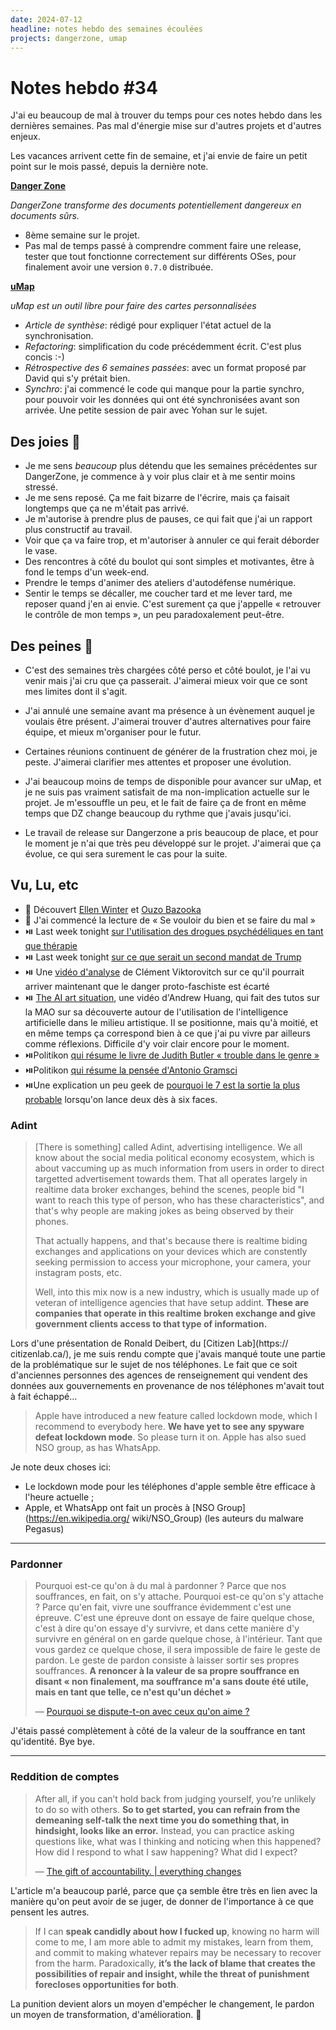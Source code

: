 ```yaml
---
date: 2024-07-12
headline: notes hebdo des semaines écoulées
projects: dangerzone, umap
---
```


# Notes hebdo #34

J'ai eu beaucoup de mal à trouver du temps pour ces notes hebdo dans les
dernières semaines. Pas mal d'énergie mise sur d'autres projets et d'autres
enjeux.

Les vacances arrivent cette fin de semaine, et j'ai envie de faire un petit
point sur le mois passé, depuis la dernière note.

**[Danger Zone](https://dangerzone.rocks/)**

*DangerZone transforme des documents potentiellement dangereux en documents sûrs.*

- 8ème semaine sur le projet.
- Pas mal de temps passé à comprendre comment faire une release, tester que tout
  fonctionne correctement sur différents OSes, pour finalement avoir une version
  `0.7.0` distribuée.

**[uMap](https://umap-project.org)**

*uMap est un outil libre pour faire des cartes personnalisées*

- _Article de synthèse_: rédigé pour expliquer l'état actuel de la synchronisation.
- _Refactoring_: simplification du code précédemment écrit. C'est plus concis :-)
- _Rétrospective des 6 semaines passées_: avec un format proposé par David qui s'y prétait bien.
- _Synchro_: j'ai commencé le code qui manque pour la partie synchro, pour
  pouvoir voir les données qui ont été synchronisées avant son arrivée. Une petite
  session de pair avec Yohan sur le sujet.


## Des joies 🤗

- Je me sens *beaucoup* plus détendu que les semaines précédentes sur
  DangerZone, je commence à y voir plus clair et à me sentir moins stressé.
- Je me sens reposé. Ça me fait bizarre de l'écrire, mais ça faisait longtemps que ça ne m'était pas arrivé.
- Je m'autorise à prendre plus de pauses, ce qui fait que j'ai un rapport plus constructif au travail.
- Voir que ça va faire trop, et m'autoriser à annuler ce qui ferait déborder le vase.
- Des rencontres à côté du boulot qui sont simples et motivantes, être à fond le temps d'un week-end.
- Prendre le temps d'animer des ateliers d'autodéfense numérique.
- Sentir le temps se décaller, me coucher tard et me lever tard, me reposer quand
  j'en ai envie. C'est surement ça que j'appelle « retrouver le contrôle de mon
  temps », un peu paradoxalement peut-être.

## Des peines 😬

- C'est des semaines très chargées côté perso et côté boulot, je l'ai vu venir
  mais j'ai cru que ça passerait. J'aimerai mieux voir que ce sont mes limites
  dont il s'agit.

- J'ai annulé une semaine avant ma présence à un évènement auquel je voulais
  être présent. J'aimerai trouver d'autres alternatives pour faire équipe, et
  mieux m'organiser pour le futur.

- Certaines réunions continuent de générer de la frustration chez moi, je peste.
  J'aimerai clarifier mes attentes et proposer une évolution.

- J'ai beaucoup moins de temps de disponible pour avancer sur uMap, et je ne
  suis pas vraiment satisfait de ma non-implication actuelle sur le projet. Je
  m'essouffle un peu, et le fait de faire ça de front en même temps que DZ change
  beaucoup du rythme que j'avais jusqu'ici.

- Le travail de release sur Dangerzone a pris beaucoup de place, et pour le moment
  je n'ai que très peu développé sur le projet. J'aimerai que ça évolue, ce qui sera
  surement le cas pour la suite.

## Vu, Lu, etc

- 🎵 Découvert [Ellen Winter](https://www.youtube.com/watch?v=hB4E0B2uyKQ) et [Ouzo Bazooka](https://music.youtube.com/watch?v=UnzXKRl-vi4)
- 📘 J'ai commencé la lecture de « Se vouloir du bien et se faire du mal »
- ⏯️  Last week tonight [sur l'utilisation des drogues psychédéliques en tant que thérapie](https://www.youtube.com/watch?v=a546lxxJIhE)
- ⏯️  Last week tonight [sur ce que serait un second mandat de Trump](https://www.youtube.com/watch?v=gYwqpx6lp_s)
- ⏯️  Une [vidéo d'analyse](https://www.youtube.com/watch?v=AAZMzW2H9cI) de Clément Viktorovitch sur ce qu'il pourrait arriver maintenant que le danger proto-faschiste est écarté
- ⏯️ [The AI art situation](https://www.youtube.com/watch?v=FHOAeFkoVLw&t=898s), une vidéo d'Andrew Huang, qui fait des tutos sur la MAO sur sa découverte autour de l'utilisation de l'intelligence artificielle dans le milieu artistique. Il se positionne, mais qu'à moitié, et en même temps ça correspond bien à ce que j'ai pu vivre par ailleurs comme réflexions. Difficile d'y voir clair encore pour le moment.
- ⏯️Politikon [qui résume le livre de Judith Butler « trouble dans le genre »](https://www.youtube.com/watch?v=8HvZqrpcUyc)
- ⏯️Politikon [qui résume la pensée d'Antonio Gramsci](https://www.youtube.com/watch?v=K3vf4DSL_GE)
- ⏯️Une explication un peu geek de [pourquoi le 7 est la sortie la plus probable](https://www.youtube.com/watch?v=nghmEH1mISI&t=273s) lorsqu'on lance deux dès à six faces.

### Adint

> [There is something] called Adint, advertising intelligence. We all know about
> the social media political economy ecosystem, which is about vaccuming up as
> much information from users in order to  direct targetted advertisement towards
> them. That all operates largely in realtime data broker exchanges, behind
> the scenes, people bid "I want to reach this type of person, who has these
> characteristics", and that's why people are making jokes as being observed by
> their phones.
> 
> That actually happens, and that's because there is realtime biding exchanges
> and applications on your devices which are constently seeking permission to
> access your microphone, your camera, your instagram posts, etc.
> 
> Well, into this mix now is a new industry, which is usually made up of veteran
> of intelligence agencies that have setup addint. **These are companies that
> operate in this realtime broken exchange and give government clients access to
> that type of information.**

Lors d'une présentation de Ronald Deibert, du [Citizen Lab](https://
citizenlab.ca/), je me suis rendu compte que j'avais manqué toute une partie de
la problématique sur le sujet de nos téléphones. Le fait que ce soit d'anciennes
personnes des agences de renseignement qui vendent des données aux gouvernements
en provenance de nos téléphones m'avait tout à fait échappé…

> Apple have introduced a new feature called lockdown mode, which I recommend to
everybody here. **We have yet to see any spyware defeat lockdown mode**. So please
turn it on. Apple has also sued NSO group, as has WhatsApp.

Je note deux choses ici:

- Le lockdown mode pour les téléphones d'apple semble être efficace à l'heure actuelle ;
- Apple, et WhatsApp ont fait un procès à [NSO Group](https://en.wikipedia.org/
  wiki/NSO_Group) (les auteurs du malware Pegasus)

---

### Pardonner

> Pourquoi est-ce qu'on à du mal à pardonner ? Parce que nos souffrances, en
fait, on s'y attache. Pourquoi est-ce qu'on s'y attache ? Parce qu'en fait,
vivre une souffrance évidemment c'est une épreuve. C'est une épreuve dont on
essaye de faire quelque chose, c'est à dire qu'on essaye d'y survivre, et dans
cette manière d'y survivre en général on en garde quelque chose, à l'intérieur.
Tant que vous gardez ce quelque chose, il sera impossible de faire le geste de
pardon. Le geste de pardon consiste à laisser sortir ses propres souffrances.
**A renoncer à la valeur de sa propre souffrance en disant « non finalement,
ma souffrance m'a sans doute été utile, mais en tant que telle, ce n'est qu'un
déchet »**
>
> —  [Pourquoi se dispute-t-on avec ceux qu'on aime ?](https://www.youtube.com/watch?v=icZNfugCBIU)

J'étais passé complètement à côté de la valeur de la souffrance en tant
qu'identité. Bye bye.

---

### Reddition de comptes

> After all, if you can’t hold back from judging yourself, you’re unlikely
> to do so with others. **So to get started, you can refrain from the demeaning
> self-talk the next time you do something that, in hindsight, looks like an
> error.** Instead, you can practice asking questions like, what was I thinking and
> noticing when this happened? How did I respond to what I saw happening? What did
> I expect? 
> 
> — [The gift of accountability. | everything changes](https://everythingchanges.us/blog/the-gift-of-accountability/)

L'article m'a beaucoup parlé, parce que ça semble être très en lien avec la
manière qu'on peut avoir de se juger, de donner de l'importance à ce que pensent
les autres.

> If I can **speak candidly about how I fucked up**, knowing no harm will come to
> me, I am more able to admit my mistakes, learn from them, and commit to making
> whatever repairs may be necessary to recover from the harm. Paradoxically, **it’s
> the lack of blame that creates the possibilities of repair and insight, while
> the threat of punishment forecloses opportunities for both**.

La punition devient alors un moyen d'empécher le changement, le pardon un moyen
de transformation, d'amélioration. 🤯
